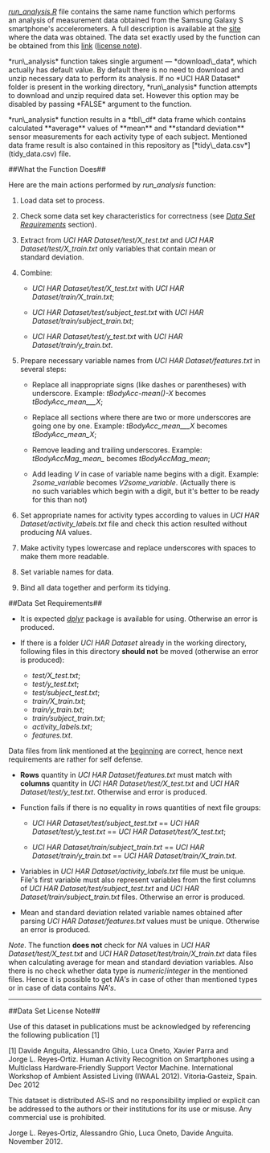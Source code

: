 [*run\_analysis.R*](run_analysis.R) file contains the&nbsp;same&nbsp;name
function which performs an&nbsp;analysis of measurement&nbsp;data obtained from
the&nbsp;Samsung&nbsp;Galaxy&nbsp;S smartphone's accelerometers.
A&nbsp;full&nbsp;description is available at
the&nbsp;[site](http://archive.ics.uci.edu/ml/datasets/Human+Activity+Recognition+Using+Smartphones)
where the&nbsp;data was obtained.
<a name="link_at_beginning"></a>The data set exactly used by the function can be
obtained from this
[link](https://d396qusza40orc.cloudfront.net/getdata%2Fprojectfiles%2FUCI%20HAR%20Dataset.zip)
([license note](#license)).

<p>*run\_analysis* function takes single argument&nbsp;&mdash; *download\_data*,
which actually has default value. By&nbsp;default there&nbsp;is no&nbsp;need to
download and unzip necessary data to perform its analysis. If
no&nbsp;*UCI HAR Dataset* folder is present in the&nbsp;working&nbsp;directory,
*run\_analysis*&nbsp;function attempts to download and unzip required
data&nbsp;set. However this option may be disabled by passing *FALSE* argument
to the&nbsp;function.

<p>*run\_analysis* function results in a&nbsp;*tbl\_df* data&nbsp;frame which
contains calculated **average**&nbsp;values of **mean** and
**standard&nbsp;deviation** sensor&nbsp;measurements for each activity type of
each subject. Mentioned data&nbsp;frame result is also contained in
this&nbsp;repository as [*tidy\_data.csv*](tidy_data.csv) file.

##What the Function Does##

Here are the&nbsp;main actions performed by *run\_analysis*&nbsp;function:

1. Load data&nbsp;set to process.

1. Check some data&nbsp;set key&nbsp;characteristics for correctness (see
[*Data Set Requirements*](#requirements)&nbsp;section).

1. Extract from *UCI HAR Dataset/test/X\_test.txt* and
*UCI HAR Dataset/test/X\_train.txt* only variables that contain mean or
standard&nbsp;deviation.

1. Combine:
    * *UCI HAR Dataset/test/X\_test.txt* with *UCI HAR Dataset/train/X\_train.txt*;
    
    * *UCI HAR Dataset/test/subject\_test.txt* with
    *UCI HAR Dataset/train/subject\_train.txt*;
    
    * *UCI HAR Dataset/test/y\_test.txt* with *UCI HAR Dataset/train/y\_train.txt*.
    
1. Prepare necessary variable&nbsp;names from *UCI HAR Dataset/features.txt* in
several steps:

    * Replace all inappropriate signs (like dashes or parentheses) with
    underscore. Example: *tBodyAcc-mean()-X* becomes *tBodyAcc\_mean\_\_\_X*;
    
    * Replace all sections where there are two or more underscores are going
    one&nbsp;by&nbsp;one. Example: *tBodyAcc\_mean\_\_\_X* becomes
    *tBodyAcc\_mean\_X*;
    
    * Remove leading and trailing underscores. Example: *tBodyAccMag\_mean\_*
    becomes *tBodyAccMag\_mean*;
    
    * Add leading *V* in case of variable&nbsp;name begins with a&nbsp;digit.
    Example: *2some\_variable* becomes *V2some\_variable*. (Actually there is
    no&nbsp;such variables which begin with a&nbsp;digit, but it's&nbsp;better
    to be ready for this than&nbsp;not)
    
1. Set appropriate names for activity&nbsp;types according to values in
*UCI HAR Dataset/activity\_labels.txt*&nbsp;file and check this action resulted
without producing *NA*&nbsp;values.

1. Make activity&nbsp;types lowercase and replace underscores with spaces to
make them more readable.

1. Set variable names for data.

1. Bind all data together and perform its tidying.

##<a name="requirements"></a>Data Set Requirements##

* It is expected
[*dplyr*](https://cran.r-project.org/web/packages/dplyr/index.html)&nbsp;package
is available for using. Otherwise an&nbsp;error is produced.

* If there is a&nbsp;folder *UCI HAR Dataset* already in the&nbsp;working
directory, following files in this directory **should&nbsp;not** be moved
(otherwise an&nbsp;error is produced):
    * *test/X\_test.txt*;
    * *test/y\_test.txt*;
    * *test/subject\_test.txt*;
    * *train/X\_train.txt*;
    * *train/y\_train.txt*;
    * *train/subject\_train.txt*;
    * *activity\_labels.txt*;
    * *features.txt*.

Data files from link mentioned at the&nbsp;[beginning](#link_at_beginning) are
correct, hence next requirements are rather for self&nbsp;defense.

* **Rows** quantity in *UCI HAR Dataset/features.txt* must match with **columns**
quantity in *UCI HAR Dataset/test/X\_test.txt* and
*UCI HAR Dataset/test/y\_test.txt*. Otherwise and&nbsp;error is produced.

* Function fails if there is no equality in rows quantities of next
file&nbsp;groups:

    * *UCI HAR Dataset/test/subject\_test.txt* ==
    *UCI HAR Dataset/test/y\_test.txt* == *UCI HAR Dataset/test/X\_test.txt*;
    
    * *UCI HAR Dataset/train/subject\_train.txt* ==
    *UCI HAR Dataset/train/y\_train.txt* == *UCI HAR Dataset/train/X\_train.txt*.
    
* Variables in *UCI HAR Dataset/activity\_labels.txt*&nbsp;file must be unique.
File's first variable must also represent variables from the&nbsp;first columns
of *UCI HAR Dataset/test/subject\_test.txt* and
*UCI HAR Dataset/train/subject\_train.txt* files. Otherwise an&nbsp;error is
produced.

* Mean and standard&nbsp;deviation related variable&nbsp;names obtained after
parsing *UCI HAR Dataset/features.txt* values must be unique. Otherwise
an&nbsp;error is produced.

*Note*. The&nbsp;function **does&nbsp;not**&nbsp;check for *NA*&nbsp;values in
*UCI HAR Dataset/test/X\_test.txt* and *UCI HAR Dataset/test/train/X\_train.txt*
data&nbsp;files when calculating average for mean and standard&nbsp;deviation
variables. Also there is no&nbsp;check whether data&nbsp;type is
*numeric*/*integer* in the&nbsp;mentioned files. Hence it is possible to get
*NA's* in case of other than mentioned types or in case of data contains *NA's*.

---

##<a name="license"></a>Data Set License Note##

Use of this dataset in publications must be acknowledged by referencing
the&nbsp;following publication&nbsp;[1] 

<p>[1] Davide&nbsp;Anguita, Alessandro&nbsp;Ghio, Luca&nbsp;Oneto,
Xavier&nbsp;Parra and Jorge&nbsp;L.&nbsp;Reyes&#8209;Ortiz.
Human&nbsp;Activity&nbsp;Recognition on Smartphones using a Multiclass
Hardware&#8209;Friendly Support Vector Machine. International Workshop of
Ambient Assisted Living (IWAAL&nbsp;2012). Vitoria&#8209;Gasteiz, Spain.
Dec&nbsp;2012

<p>This dataset is distributed AS&#8209;IS and no&nbsp;responsibility implied or
explicit can be addressed to the&nbsp;authors or their institutions for its use
or misuse. Any commercial use is prohibited.

<p>Jorge L.&nbsp;Reyes&#8209;Ortiz, Alessandro&nbsp;Ghio, Luca&nbsp;Oneto,
Davide&nbsp;Anguita. November&nbsp;2012.
